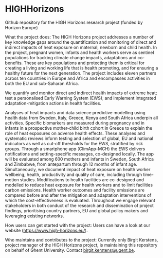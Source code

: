 # HIGHHorizons
Github repository for the HIGH Horizons research project (funded by Horizon Europe)

What the project does: The HIGH Horizons project addresses a number of key knowledge gaps around the quantification and monitoring of direct and indirect impacts of heat exposure on maternal, newborn and child health. In the project, pregnant women, infants and health workers serve as sentinel populations for tracking climate change impacts, adaptations and co-benefits. These are key populations and protecting them is critical for creating a living and working life that is health promoting, and for ensuring a healthy future for the next generation. The project includes eleven partners across ten countries in Europe and Africa and encompasses activities in both the EU and sub-Saharan Africa.

We quantify and monitor direct and indirect health impacts of extreme heat; test a personalised Early Warning System (EWS); and implement integrated adaptation-mitigation actions in health facilities.

Analyses of heat impacts and data science predictive modelling using health data from Sweden, Italy, Greece, Kenya and South Africa underpin all activities. Specific biomarkers are measured during pregnancy and in infants in a prospective mother-child birth cohort in Greece to explain the role of heat exposures on adverse health effects. These analyses and systematic reviews inform testing and selection of global, EU and national indicators as well as cut-off thresholds for the EWS, stratified by risk groups. Through a smartphone app (ClimApp-MCH) the EWS delivers notifications and setting-specific messages, co-designed locally. The app will be evaluated among 600 mothers and infants in Sweden, South Africa and Zimbabwe, from antepartum through 12 months of infant age. Simultaneously, we document impact of heat exposure on health worker wellbeing, health, productivity and quality of care, including through time-motion studies. Modifications to health facilities are co-designed and modelled to reduce heat exposure for health workers and to limit facilities carbon emissions. Health worker outcomes and facility emissions are compared before and after the mitigation and adaptation interventions of which the cost-effectiveness is evaluated. Throughout we engage relevant stakeholders in both conduct of the research and dissemination of project findings, prioritising country partners, EU and global policy makers and leveraging existing networks.

How users can get started with the project: Users can have a look at our website (https://www.high-horizons.eu/).

Who maintains and contributes to the project: Currently only Birgit Kerstens, project manager of the HIGH Horizons project, is maintaining this repository on behalf of Ghent University. Contact birgit.kerstens@ugent.be.
